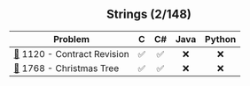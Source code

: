 <div align="center">

## Strings (2/148)

| Problem                                                         |  C  | C#  | Java | Python |
| --------------------------------------------------------------- | :-: | :-: | :--: | :----: |
| [📂](./1120%20-%20Contract%20Revision) 1120 - Contract Revision | ✅  | ✅  |  ❌  |   ❌   |
| [📂](./1768%20-%20Christmas%20Tree) 1768 - Christmas Tree       | ✅  | ✅  |  ❌  |   ❌   |

</div>
